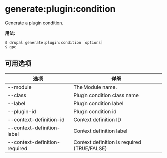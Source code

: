 # generate:plugin:condition
Generate a plugin condition.

**用法:**
```
$ drupal generate:plugin:condition [options]
$ gpc  
```

## 可用选项
选项 | 详细
-------|-------------
--module | The Module name.
--class | Plugin condition class name
--label | Plugin condition label
--plugin-id | Plugin condition id
--context-definition-id | Context definition ID
--context-definition-label | Context definition label
--context-definition-required | Context definition is required (TRUE/FALSE)

